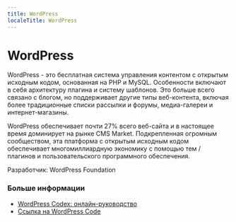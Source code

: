 ```yaml
---
title: WordPress
localeTitle: WordPress
---
```

# WordPress

WordPress - это бесплатная система управления контентом с открытым исходным кодом, основанная на PHP и MySQL. Особенности включают в себя архитектуру плагина и систему шаблонов. Это больше всего связано с блогом, но поддерживает другие типы веб-контента, включая более традиционные списки рассылки и форумы, медиа-галереи и интернет-магазины.

WordPress обеспечивает почти 27% всего веб-сайта и в настоящее время доминирует на рынке CMS Market. Подкрепленная огромным сообществом, эта платформа с открытым исходным кодом обеспечивает многомиллиардную экономику с помощью тем / плагинов и пользовательского программного обеспечения.

Разработчик: WordPress Foundation

### Больше информации

*   [WordPress Codex: онлайн-руководство](https://codex.wordpress.org/)
*   [Ссылка на WordPress Code](https://developer.wordpress.org/reference/)
